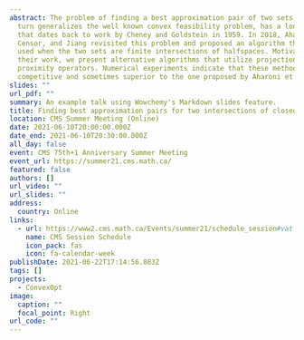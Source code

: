 ```yaml
---
abstract: The problem of finding a best approximation pair of two sets, which in
  turn generalizes the well known convex feasibility problem, has a long history
  that dates back to work by Cheney and Goldstein in 1959. In 2018, Aharoni,
  Censor, and Jiang revisited this problem and proposed an algorithm that can be
  used when the two sets are finite intersections of halfspaces. Motivated by
  their work, we present alternative algorithms that utilize projection and
  proximity operators. Numerical experiments indicate that these methods are
  competitive and sometimes superior to the one proposed by Aharoni et al.
slides: ""
url_pdf: ""
summary: An example talk using Wowchemy's Markdown slides feature.
title: Finding best approximation pairs for two intersections of closed convex sets
location: CMS Summer Meeting (Online)
date: 2021-06-10T20:00:00.000Z
date_end: 2021-06-10T20:30:00.000Z
all_day: false
event: CMS 75th+1 Anniversary Summer Meeting
event_url: https://summer21.cms.math.ca/
featured: false
authors: []
url_video: ""
url_slides: ""
address:
  country: Online
links:
  - url: https://www2.cms.math.ca/Events/summer21/schedule_session#vat
    name: CMS Session Schedule
    icon_pack: fas
    icon: fa-calendar-week
publishDate: 2021-06-22T17:14:56.883Z
tags: []
projects:
  - ConvexOpt
image:
  caption: ""
  focal_point: Right
url_code: ""
---
```

